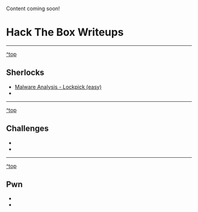 Content coming soon!

<a id="top"></a>
# Hack The Box Writeups

---

[^top](#top)
## Sherlocks
+ [Malware Analysis - Lockpick (easy)](https://github.com/FidgetCube/HackTheBox_writeups/blob/main/sherlocks/lockpick/readme.md)
+ [](#)


---

[^top](#top)
## Challenges
+ [](#)
+ [](#)


---

[^top](#top)
## Pwn
+ [](#)
+ [](#)

